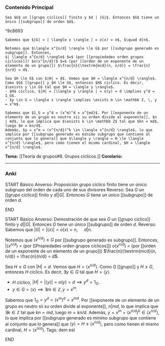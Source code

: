 ### Contenido Principal


```ad-theorem
Sea $G$ un [[grupo cíclico]] finito y $d | |G|$. Entonces $G$ tiene un único [[subgrupo]] de orden $d$.
```

^9c8693

```ad-proof
Sabemos que $|G| = | \langle x \rangle | = o(x) = n$, $\quad d|n$.

Notemos que $\langle x^{n/d} \rangle \le G$ por [[subgrupo generado es subgrupo]]. Entonces,
$| \langle x^{n/d} \rangle$ $=$ (por [[propiedades orden grupos cíclicos]]) $o(x^{n/d})$ $=$ (por [[orden de un exponente de un elemento de un grupo]]) $\frac{n}{\textrm{mcd}(n, n/d)} = \frac{n}{n/d} = d$.

Sea $H \le G$ con $|H| = d$. Vemos que $H = \langle x^{n/d} \rangle$. Como $G$ [[grupo]] y $H \le G$, entonces $H$ cíclico. Es decir, $\exists y \in G$ tal que $H = \langle y \rangle$.
- $H$ cíclico, $|H| = |\langle y \rangle | = o(y) = d \implies y^d = 1_G$.
- $y \in G = \langle x \rangle \implies \exists m \in \mathbb Z, \, y = x^m$.

Sabemos que $1_G = y^d = (x^m)^d = x^{md}$. Por [[exponente de un elemento de un grupo es neutro sii su orden divide al exponente]], $n | md$, lo que implica que $\exists k \in \mathbb Z$ tal que $kn = md$, luego $m = kn/d$.
Además, $y = x^m = (x^{n/d})^k \in \langle x^{n/d} \rangle$, lo que implica por [[subgrupo generado es mínimo subgrupo que contiene al conjunto que lo genera]] que $\langle y \rangle = H \le \langle x^{n/d} \rangle$, pero como tienen el mismo cardinal, $H = \langle x^{n/d} \rangle$.
```

**Tema:** [[Teoría de grupos#8. Grupos cíclicos.]]
**Corolario:**

---
### Anki

START
Básico
Anverso: Proposición grupo cíclico finito tiene un único subgrupo del orden de cada uno de sus divisores
Reverso: Sea $G$ un [[grupo cíclico]] finito y $d | |G|$. Entonces $G$ tiene un único [[subgrupo]] de orden $d$.
<!--ID: 1727966477535-->
END

START
Básico
Anverso:  Demostración de que sea $G$ un [[grupo cíclico]] finito y $d | |G|$. Entonces $G$ tiene un único [[subgrupo]] de orden $d$.
Reverso: Sabemos que $|G| = | \langle x \rangle | = o(x) = n$, $\quad d|n$.

Notemos que $\langle x^{n/d} \rangle \le G$ por [[subgrupo generado es subgrupo]]. Entonces,
$| \langle x^{n/d} \rangle$ $=$ (por [[Propiedades orden grupos cíclicos]]) $o(x^{n/d})$ $=$ (por [[orden de un exponente de un elemento de un grupo]]) $\frac{n}{\textrm{mcd}(n, n/d)} = \frac{n}{n/d} = d$.

Sea $H \le G$ con $|H| = d$. Vemos que $H = \langle x^{n/d} \rangle$. Como $G$ [[grupo]] y $H \le G$, entonces $H$ cíclico. Es decir, $\exists y \in G$ tal que $H = \langle y \rangle$.
- $H$ cíclico, $|H| = |\langle y \rangle | = o(y) = d \implies y^d = 1_G$.
- $y \in G = \langle x \rangle \implies \exists m \in \mathbb Z, \, y = x^m$.

Sabemos que $1_G = y^d = (x^m)^d = x^{md}$. Por [[exponente de un elemento de un grupo es neutro sii su orden divide al exponente]], $n | md$, lo que implica que $\exists k \in \mathbb Z$ tal que $kn = md$, luego $m = kn/d$.
Además, $y = x^m = (x^{n/d})^k \in \langle x^{n/d} \rangle$, lo que implica por [[subgrupo generado es mínimo subgrupo que contiene al conjunto que lo genera]] que $\langle y \rangle = H \le \langle x^{n/d} \rangle$, pero como tienen el mismo cardinal, $H = \langle x^{n/d} \rangle$.
Tags: dem est
<!--ID: 1727966477588-->
END
